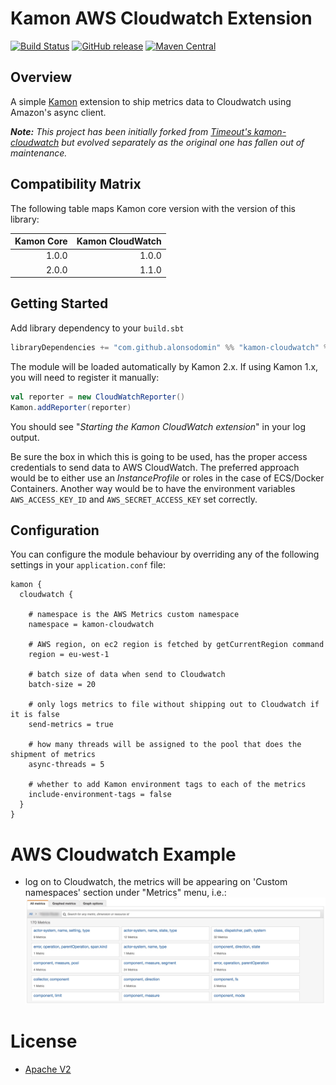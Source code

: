 # Kamon AWS Cloudwatch Extension

[![Build Status](https://travis-ci.org/alonsodomin/kamon-cloudwatch.svg?branch=master)](https://travis-ci.org/alonsodomin/kamon-cloudwatch)
[![GitHub release](https://img.shields.io/github/tag/alonsodomin/kamon-cloudwatch.svg)](https://github.com/alonsodomin/kamon-cloudwatch/releases)
[![Maven Central](https://maven-badges.herokuapp.com/maven-central/com.github.alonsodomin/kamon-cloudwatch_2.12/badge.svg)](https://maven-badges.herokuapp.com/maven-central/com.github.alonsodomin/kamon-cloudwatch_2.12)

## Overview

A simple [Kamon](https://github.com/kamon-io/Kamon) extension to ship metrics data to Cloudwatch using Amazon's async client.

_**Note:** This project has been initially forked from [Timeout's kamon-cloudwatch](https://github.com/timeoutdigital/kamon-cloudwatch) but evolved separately as the original one has fallen out of maintenance._

## Compatibility Matrix

The following table maps Kamon core version with the version of this library:

| Kamon Core | Kamon CloudWatch |
|-----------:| ----------------:|
|      1.0.0 |            1.0.0 |
|      2.0.0 |            1.1.0 |

## Getting Started

Add library dependency to your `build.sbt`

```scala
libraryDependencies += "com.github.alonsodomin" %% "kamon-cloudwatch" % "<version>"
```

The module will be loaded automatically by Kamon 2.x. If using Kamon 1.x, you will need to register it manually:

```scala
val reporter = new CloudWatchReporter()
Kamon.addReporter(reporter)
```

You should see "_Starting the Kamon CloudWatch extension_" in your log output.

Be sure the box in which this is going to be used, has the proper access credentials to send data to AWS CloudWatch. The preferred approach would be to either use an _InstanceProfile_ or roles in the case of ECS/Docker Containers. Another way would be to have the environment variables `AWS_ACCESS_KEY_ID` and `AWS_SECRET_ACCESS_KEY` set correctly.

## Configuration

You can configure the module behaviour by overriding any of the following settings in your `application.conf` file:

```
kamon {
  cloudwatch {

    # namespace is the AWS Metrics custom namespace
    namespace = kamon-cloudwatch
    
    # AWS region, on ec2 region is fetched by getCurrentRegion command
    region = eu-west-1

    # batch size of data when send to Cloudwatch    
    batch-size = 20

    # only logs metrics to file without shipping out to Cloudwatch if it is false
    send-metrics = true

    # how many threads will be assigned to the pool that does the shipment of metrics
    async-threads = 5
    
    # whether to add Kamon environment tags to each of the metrics
    include-environment-tags = false
  }
}
```

# AWS Cloudwatch Example
- log on to Cloudwatch, the metrics will be appearing on 'Custom namespaces' section under "Metrics" menu, i.e.:
![alt text](https://github.com/alonsodomin/kamon-cloudwatch/blob/master/doc/cloudwatch-metrics.jpg "what has showed up in Cloudwatch")

# License
- [Apache V2](https://github.com/alonsodomin/kamon-cloudwatch/blob/master/LICENSE "MIT")
